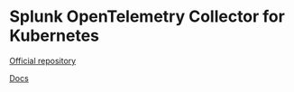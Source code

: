 # Splunk OpenTelemetry Collector for Kubernetes

[Official repository](https://www.github.com/signalfx/splunk-otel-collector-chart)

[Docs](https://docs.splunk.com/Observability)
